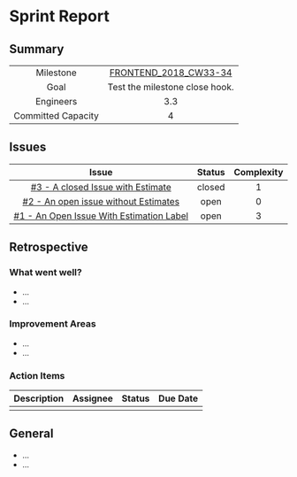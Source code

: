 
# Sprint Report

## Summary

|||
|:-:|:-:|
|Milestone| [FRONTEND_2018_CW33-34](https://github.com/jwalendowsky/algorithms/milestone/1)|
|Goal| Test the milestone close hook.|
|Engineers| 3.3|
|Committed Capacity|4|

## Issues

|Issue|Status|Complexity|
|:-:|:-:|:-:|
|[#3 - A closed Issue with Estimate](https://github.com/jwalendowsky/algorithms/issues/3)|closed|1|
|[#2 - An open issue without Estimates](https://github.com/jwalendowsky/algorithms/issues/2)|open|0|
|[#1 - An Open Issue With Estimation Label](https://github.com/jwalendowsky/algorithms/issues/1)|open|3|

## Retrospective

### What went well?
- ...
- ...

### Improvement Areas
- ...
- ...

### Action Items
|Description|Assignee|Status|Due Date|
|:-:|:-:|:-:|:-:|
|||||

## General
- ...
- ...

